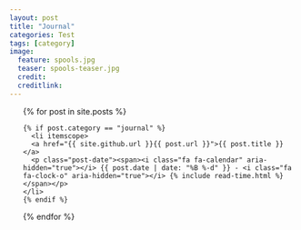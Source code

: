 ```yaml
---
layout: post
title: "Journal"
categories: Test
tags: [category]
image:
  feature: spools.jpg
  teaser: spools-teaser.jpg
  credit:
  creditlink:
---
```


<ul class="posts">
  {% for post in site.posts %}

    {% if post.category == "journal" %}
      <li itemscope>
      <a href="{{ site.github.url }}{{ post.url }}">{{ post.title }}</a>
      <p class="post-date"><span><i class="fa fa-calendar" aria-hidden="true"></i> {{ post.date | date: "%B %-d" }} - <i class="fa fa-clock-o" aria-hidden="true"></i> {% include read-time.html %}</span></p>
    </li>
    {% endif %}  

  {% endfor %}
</ul>
